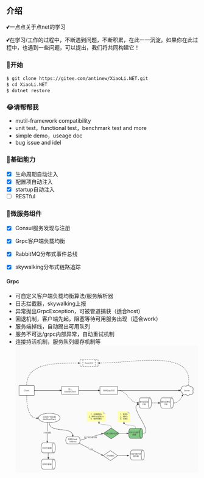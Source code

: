 
## 介绍
💕一点点关于点net的学习

💕在学习/工作的过程中，不断遇到问题，不断积累，在此一一沉淀。如果你在此过程中，也遇到一些问题，可以提出，我们将共同构建它！

### 🐣开始

```shell
$ git clone https://gitee.com/antinew/XiaoLi.NET.git
$ cd XiaoLi.NET
$ dotnet restore
```

### 😂请帮帮我
- mutil-framework compatibility
- unit test，functional test，benchmark test and more
- simple demo，useage doc
- bug issue and idel

### 🐌基础能力
- [x] 生命周期自动注入
- [x] 配置项自动注入
- [x] startup自动注入
- [ ] RESTful

### 🐸微服务组件
- [x] Consul服务发现与注册
- [x] Grpc客户端负载均衡
- [x] RabbitMQ分布式事件总线
- [x] skywalking分布式链路追踪


#### Grpc
- 可自定义客户端负载均衡算法/服务解析器
- 日志拦截器，skywalking上报
- 异常抛出GrpcException，可被管道捕获（适合host）
- 回退机制，客户端先起，阻塞等待可用服务出现（适合work）
- 服务端掉线，自动踢出可用队列
- 服务不可达/grpc内部异常，自动重试机制
- 连接持活机制，服务队列缓存机制等
![输入图片说明](img/grpc.jpg)